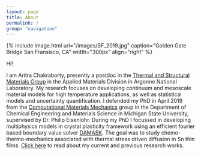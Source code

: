 ```yaml
---
layout: page
title: About
permalink: /
group: "navigation"
---
```


{% include image.html url="/images/SF_2019.jpg" caption="Golden Gate Bridge San Fransisco, CA" width="300px" align="right" %}

Hi!

I am Aritra Chakraborty, presently a postdoc in the [Thermal and Structural Materials Group](https://www.anl.gov/amd/thermal-and-structural-materials) in the Applied Materials Division in Argonne National Laboratory. My research focuses on developing continuum and mesoscale material models for high temperature applications, as well as statistical models and uncertainty quantification.
I defended my PhD in April 2019 from the [Computational Materials Mechanics](https://compmatermech.wordpress.com/) group in the Department of Chemical Engineering and Materials Science in Michigan State University, supervised by Dr. Philip Eisenlohr. During my PhD I focussed in developing multiphysics models in crystal plasticity framework using an efficient fourier based boundary value solver [DAMASK](https://damask.mpie.de/). The goal was to study chemo-thermo-mechanics associated with thermal stress driven diffusion in Sn thin films.
[Click here](research) to read about my current and previous research works.
